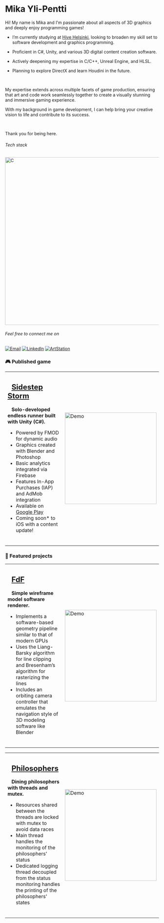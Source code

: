 # Mika Yli-Pentti

Hi! My name is Mika and I'm passionate about all aspects of 3D graphics and deeply enjoy programming games!
<br>

- I’m currently studying at [Hive Helsinki](https://www.hive.fi/), looking to broaden my skill set to software development and graphics programming.

- Proficient in C#, Unity, and various 3D digital content creation software.

- Actively deepening my expertise in C/C++, Unreal Engine, and HLSL.

- Planning to explore DirectX and learn Houdini in the future.
  
<br>

My expertise extends across multiple facets of game production, ensuring that art and code work seamlessly together to create a visually stunning and immersive gaming experience.

With my background in game development, I can help bring your creative vision to life and contribute to its success.

<br>

Thank you for being here.

###### Tech stack

<p>
  <img src="https://skillicons.dev/icons?i=c,cpp,cs,unreal,unity,blender,ps,java,github,git,firebase" alt="C" width="550" height="550"/>
</p>

###### Feel free to connect me on

[![Email](https://img.shields.io/badge/Gmail-red?style=for-the-badge&logo=gmail&logoColor=white)](mailto:mika.ylipentti@gmail.com)
[![LinkedIn](https://img.shields.io/badge/Linkedin-blue?style=for-the-badge&logo=LinkedIn&logoColor=white)](https://www.linkedin.com/in/mika-yli-pentti/)
[![ArtStation](https://img.shields.io/badge/ArtStation-%23202020?style=for-the-badge&logo=artstation&logoColor=%2300a8ff)](https://www.artstation.com/mikaylipentti)



### 🎮 Published game

<table>
<tr>
<td>

## &nbsp;&nbsp;[Sidestep Storm](https://play.google.com/store/apps/details?id=com.IdeaGamesStudio.ProjectBorgov)

&nbsp;&nbsp;&nbsp;**Solo-developed endless runner built with Unity (C#).**
- Powered by FMOD for dynamic audio
- Graphics created with Blender and Photoshop
- Basic analytics integrated via Firebase
- Features In-App Purchases (IAP) and AdMob integration
- Available on [Google Play](https://play.google.com/store/apps/details?id=com.IdeaGamesStudio.ProjectBorgov)
- Coming soon* to iOS with a content update!

<br>


</td>

<td>

<img src="doc/sidestepgif.gif" alt="Demo" width="300"/>

</td>
</tr>
</table>


### 🚀 Featured projects

<table>
<tr>
<td>

## &nbsp;&nbsp;[FdF](https://github.com/mordori/FdF)

&nbsp;&nbsp;&nbsp;**Simple wireframe model software renderer.**
- Implements a software-based geometry pipeline similar to that of modern GPUs
- Uses the Liang-Barsky algorithm for line clipping and Bresenham’s algorithm for rasterizing the lines
- Includes an orbiting camera controller that emulates the navigation style of 3D modeling software like Blender

<br>

</td>
<td>

<img src="doc/42.gif" alt="Demo" width="300"/>

</td>
</tr>
</table>

<table>
<tr>
<td>

## &nbsp;&nbsp;[Philosophers](https://github.com/mordori/Philosophers)

&nbsp;&nbsp;&nbsp;**Dining philosophers with threads and mutex.**
- Resources shared between the threads are locked with mutex to avoid data races
- Main thread handles the monitoring of the philosophers' status
- Dedicated logging thread decoupled from the status monitoring handles the printing of the philosophers' states

<br>

</td>
<td>

<img src="doc/asdasd.gif" alt="Demo" width="300"/>

</td>
</tr>
</table>
